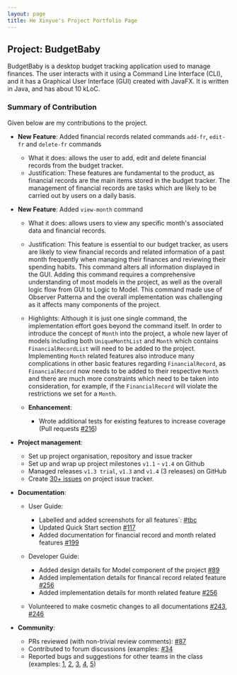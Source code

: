 ```yaml
---
layout: page
title: He Xinyue's Project Portfolio Page
---
```


## Project: BudgetBaby

BudgetBaby is a desktop budget tracking application used to manage finances. The user interacts with it using a Command Line Interface (CLI), and it has a Graphical User Interface (GUI) created with JavaFX. It is written in Java, and has about 10 kLoC.

### Summary of Contribution

Given below are my contributions to the project.

- **New Feature**: Added financial records related commands `add-fr`, `edit-fr` and `delete-fr` commands

  - What it does: allows the user to add, edit and delete financial records from the budget tracker.
  - Justification: These features are fundamental to the product, as financial records are the main items stored in the budget tracker. The management of financial records are tasks which are likely to be carried out by users on a daily basis.

- **New Feature**: Added `view-month` command

  - What it does: allows users to view any specific month's associated data and financial records.
  - Justification: This feature is essential to our budget tracker, as users are likely to view financial records and related information of a past month frequently when managing their finances and reviewing their spending habits. This command alters all information displayed in the GUI. Adding this command requires a comprehensive understanding of most models in the project, as well as the overall logic flow from GUI to Logic to Model. This command made use of Observer Patterna and the overall implementation was challenging as it affects many components of the project.
  - Highlights: Although it is just one single command, the implementation effort goes beyond the command itself. In order to introduce the concept of `Month` into the project, a whole new layer of models including both `UniqueMonthList` and `Month` which contains `FinancialRecordList` will need to be added to the project. Implementing `Month` related features also introduce many complications in other basic features regarding `FinancialRecord`, as `FinancialRecord` now needs to be added to their respective `Month` and there are much more constraints which need to be taken into consideration, for example, if the `FinancialRecord` will violate the restrictions we set for a `Month`.

  - **Enhancement**:
    - Wrote additional tests for existing features to increase coverage (Pull requests [\#216]())

- **Project management**:

  - Set up project organisation, repository and issue tracker
  - Set up and wrap up project milestones `v1.1` - `v1.4` on Github
  - Managed releases `v1.3 trial`, `v1.3` and `v1.4` (3 releases) on GitHub
  - Create [30+ issues](https://github.com/AY2021S2-CS2103T-W14-2/tp/issues?page=1&q=is%3Aissue+author%3Aeksinyue) on project issue tracker.

- **Documentation**:

  - User Guide:

    - Labelled and added screenshots for all features`: [\#tbc]()
    - Updated Quick Start section [\#117](https://github.com/AY2021S2-CS2103T-W14-2/tp/pull/117)
    - Added documentation for financial record and month related features [\#199](https://github.com/AY2021S2-CS2103T-W14-2/tp/pull/199/files)

  - Developer Guide:

    - Added design details for Model component of the project [\#89](https://github.com/AY2021S2-CS2103T-W14-2/tp/pull/89)
    - Added implementation details for financal record related feature [\#256](https://github.com/AY2021S2-CS2103T-W14-2/tp/pull/256)
    - Added implementation details for month related feature [\#256](https://github.com/AY2021S2-CS2103T-W14-2/tp/pull/256)

  - Volunteered to make cosmetic changes to all documentations [\#243](https://github.com/AY2021S2-CS2103T-W14-2/tp/pull/246/files), [\#246](https://github.com/AY2021S2-CS2103T-W14-2/tp/pull/246/files)

- **Community**:

  - PRs reviewed (with non-trivial review comments): [\#87](https://github.com/AY2021S2-CS2103T-W14-2/tp/pull/87)
  - Contributed to forum discussions (examples: [\#34](https://github.com/nus-cs2103-AY2021S2/forum/issues/34)
  - Reported bugs and suggestions for other teams in the class (examples: [1](https://github.com/AY2021S2-CS2103-T14-4/tp/issues/258), [2](https://github.com/AY2021S2-CS2103-T14-4/tp/issues/259), [3](https://github.com/AY2021S2-CS2103-T14-4/tp/issues/252), [4](https://github.com/AY2021S2-CS2103-T14-4/tp/issues/254), [5](https://github.com/AY2021S2-CS2103-T14-4/tp/issues/251))
